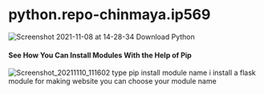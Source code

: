 # python.repo-chinmaya.ip569
![Screenshot 2021-11-08 at 14-28-34 Download Python](https://user-images.githubusercontent.com/82713522/140742905-193d4303-0219-40c4-bca7-3ce34069e296.png)
#### See How You Can Install Modules With the Help of Pip

![Screenshot_20211110_111602](https://user-images.githubusercontent.com/82713522/141056988-3424c322-f808-44a0-a2a5-08fc54898da2.png)
type pip install module name 
i install a flask module for making website you can choose your module name


